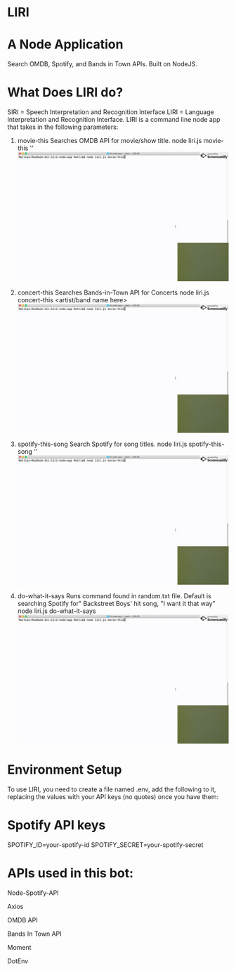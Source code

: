 # LIRI
# A Node Application 
Search OMDB, Spotify, and Bands in Town APIs.
Built on NodeJS.

# What Does LIRI do?
SIRI = Speech Interpretation and Recognition Interface 
LIRI = Language Interpretation and Recognition Interface.
LIRI is a command line node app that takes in the following parameters: 

1. movie-this
Searches OMDB API for movie/show title.
node liri.js movie-this '<movie name here>'
![move-this "the americans"](movie_this.gif)

2. concert-this
Searches Bands-in-Town API for Concerts
node liri.js concert-this <artist/band name here>
![move-this "the americans"](movie_this.gif)

3. spotify-this-song
Search Spotify for song titles.
node liri.js spotify-this-song '<song name here>'
![move-this "the americans"](movie_this.gif)

4. do-what-it-says
Runs command found in random.txt file. Default is searching Spotify for"
Backstreet Boys' hit song, "I want it that way"
node liri.js do-what-it-says
![move-this "the americans"](movie_this.gif)

# Environment Setup
To use LIRI, you need to create a file named .env, add the following to it, replacing the values with your API keys (no quotes) once you have them: 

# Spotify API keys
SPOTIFY_ID=your-spotify-id
SPOTIFY_SECRET=your-spotify-secret

# APIs used in this bot:
Node-Spotify-API

Axios

OMDB API

Bands In Town API

Moment

DotEnv